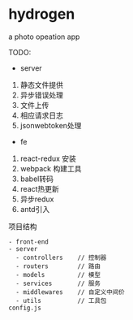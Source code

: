 # hydrogen

a photo opeation app

TODO:

- server
 1. 静态文件提供
 2. 异步错误处理
 3. 文件上传
 4. 相应请求日志
 5. jsonwebtoken处理

- fe
 1. react-redux 安装
 2. webpack 构建工具
 3. babel转码
 4. react热更新
 5. 异步redux
 6. antd引入

项目结构
```
- front-end
- server
  - controllers    // 控制器
  - routers        // 路由
  - models         // 模型
  - services       // 服务
  - middlewares    // 自定义中间价
  - utils          // 工具包
config.js
```
